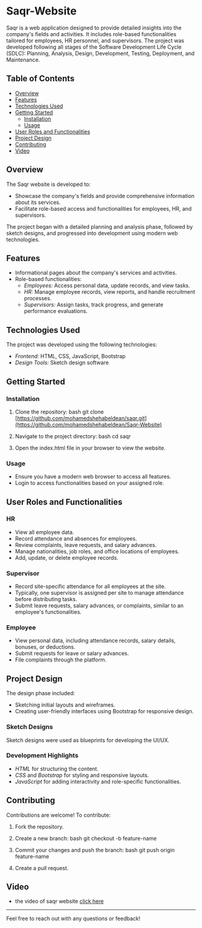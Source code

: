# Saqr-Website

Saqr is a web application designed to provide detailed insights into the company's fields and activities. It includes role-based functionalities tailored for employees, HR personnel, and supervisors. The project was developed following all stages of the Software Development Life Cycle (SDLC): Planning, Analysis, Design, Development, Testing, Deployment, and Maintenance.

## Table of Contents
- [Overview](#overview)
- [Features](#features)
- [Technologies Used](#technologies-used)
- [Getting Started](#getting-started)
  - [Installation](#installation)
  - [Usage](#usage)
- [User Roles and Functionalities](#user-roles-and-functionalities)
- [Project Design](#project-design)
- [Contributing](#contributing)
- [Video](#Video)


## Overview
The Saqr website is developed to:
- Showcase the company's fields and provide comprehensive information about its services.
- Facilitate role-based access and functionalities for employees, HR, and supervisors.

The project began with a detailed planning and analysis phase, followed by sketch designs, and progressed into development using modern web technologies.

## Features
- Informational pages about the company's services and activities.
- Role-based functionalities:
  - *Employees:* Access personal data, update records, and view tasks.
  - *HR:* Manage employee records, view reports, and handle recruitment processes.
  - *Supervisors:* Assign tasks, track progress, and generate performance evaluations.

## Technologies Used
The project was developed using the following technologies:
- *Frontend:* HTML, CSS, JavaScript, Bootstrap
- *Design Tools:* Sketch design software

## Getting Started

### Installation
1. Clone the repository:
   bash
   git clone [https://github.com/mohamedshehabeldean/saqr.git](https://github.com/mohamedshehabeldean/Saqr-Website)
   
2. Navigate to the project directory:
   bash
   cd saqr
   
3. Open the index.html file in your browser to view the website.

### Usage
- Ensure you have a modern web browser to access all features.
- Login to access functionalities based on your assigned role.

## User Roles and Functionalities

### HR
- View all employee data.
- Record attendance and absences for employees.
- Review complaints, leave requests, and salary advances.
- Manage nationalities, job roles, and office locations of employees.
- Add, update, or delete employee records.

### Supervisor
- Record site-specific attendance for all employees at the site.
- Typically, one supervisor is assigned per site to manage attendance before distributing tasks.
- Submit leave requests, salary advances, or complaints, similar to an employee's functionalities.

### Employee
- View personal data, including attendance records, salary details, bonuses, or deductions.
- Submit requests for leave or salary advances.
- File complaints through the platform.

## Project Design
The design phase included:
- Sketching initial layouts and wireframes.
- Creating user-friendly interfaces using Bootstrap for responsive design.

### Sketch Designs
Sketch designs were used as blueprints for developing the UI/UX.

### Development Highlights
- *HTML* for structuring the content.
- *CSS* and *Bootstrap* for styling and responsive layouts.
- *JavaScript* for adding interactivity and role-specific functionalities.

## Contributing
Contributions are welcome! To contribute:
1. Fork the repository.
2. Create a new branch:
   bash
   git checkout -b feature-name
   
3. Commit your changes and push the branch:
   bash
   git push origin feature-name
   
4. Create a pull request.

## Video
* the video of saqr website [click here]([https://drive.google.com/drive/folders/1oECCJydlNPpPnQeZGnyBGhOd33YYHyi7](https://drive.google.com/file/d/1VNVWzIHMR0yoPi4YGTj_ustTafkmzsmC/view?usp=drivesdk))

---

Feel free to reach out with any questions or feedback!
